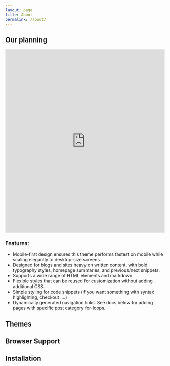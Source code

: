 ```yaml
---
layout: page
title: About
permalink: /about/
---
```




## Our planning 

<iframe src="https://www.komoot.de/collection/1581256/embed" width="100%" height="580" frameborder="0" scrolling="no"></iframe>


### Features:
* Mobile-first design ensures this theme performs fastest on mobile while scaling elegantly to desktop-size screens.
* Designed for blogs and sites heavy on written content, with bold typography styles, homepage summaries, and previous/next snippets.
* Supports a wide range of HTML elements and markdown.
* Flexible styles that can be reused for customization without adding additional CSS.
* Simple styling for code snippets (if you want something with syntax highlighting, checkout ....)
* Dynamically generated navigation links. See docs below for adding pages with specific post category for-loops.

## Themes

## Browser Support

## Installation

